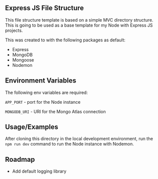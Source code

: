 ## Express JS File Structure
This file structure template is based on a simple MVC directory structure. This is going to be used as a base template for my Node with Express JS projects.

This was created to with the following packages as default:
- Express
- MongoDB
- Mongoose
- Nodemon


## Environment Variables

The following env variables are required:

`APP_PORT` - port for the Node instance

`MONGODB_URI` - URI for the Mongo Atlas connection

## Usage/Examples
After cloning this directory in the local development environment, run the `npm run dev` command to run the Node instance with Nodemon.


## Roadmap

- Add default logging library

